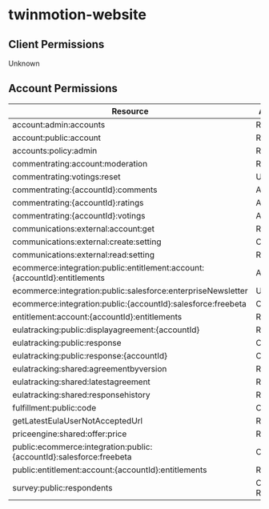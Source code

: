 # twinmotion-website


## Client Permissions
Unknown

## Account Permissions
| Resource | Action |
| -------- | ------ |
| account:admin:accounts | READ |
| account:public:account | READ |
| accounts:policy:admin | READ |
| commentrating:account:moderation | READ |
| commentrating:votings:reset | UPDATE |
| commentrating:{accountId}:comments | ALL |
| commentrating:{accountId}:ratings | ALL |
| commentrating:{accountId}:votings | ALL |
| communications:external:account:get | READ |
| communications:external:create:setting | CREATE |
| communications:external:read:setting | READ |
| ecommerce:integration:public:entitlement:account:{accountId}:entitlements | ALL |
| ecommerce:integration:public:salesforce:enterpriseNewsletter | UPDATE |
| ecommerce:integration:public:{accountId}:salesforce:freebeta | CREATE |
| entitlement:account:{accountId}:entitlements | READ |
| eulatracking:public:displayagreement:{accountId} | READ |
| eulatracking:public:response | CREATE |
| eulatracking:public:response:{accountId} | CREATE |
| eulatracking:shared:agreementbyversion | READ |
| eulatracking:shared:latestagreement | READ |
| eulatracking:shared:responsehistory | READ |
| fulfillment:public:code | CREATE |
| getLatestEulaUserNotAcceptedUrl | READ |
| priceengine:shared:offer:price | READ |
| public:ecommerce:integration:public:{accountId}:salesforce:freebeta | CREATE |
| public:entitlement:account:{accountId}:entitlements | READ |
| survey:public:respondents | CREATE READ |


